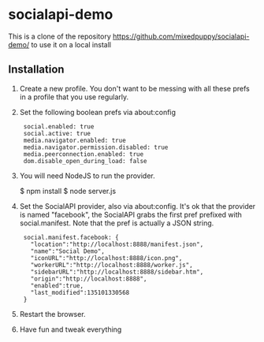 socialapi-demo
==============

This is a clone of the repository https://github.com/mixedpuppy/socialapi-demo/ to use it on a local install

Installation
------------
1. Create a new profile.  You don't want to be messing with all these prefs in a profile that you use regularly.

2. Set the following boolean prefs via about:config

        social.enabled: true
        social.active: true
        media.navigator.enabled: true
        media.navigator.permission.disabled: true
        media.peerconnection.enabled: true
        dom.disable_open_during_load: false

3. You will need NodeJS to run the provider.

    $ npm install
    $ node server.js

4. Set the SocialAPI provider, also via about:config. It's ok that the provider is named "facebook", the SocialAPI grabs the first pref prefixed with social.manifest. Note that the pref is actually a JSON string.

        social.manifest.facebook: {
          "location":"http://localhost:8888/manifest.json",
          "name":"Social Demo",
          "iconURL":"http://localhost:8888/icon.png",
          "workerURL":"http://localhost:8888/worker.js",
          "sidebarURL":"http://localhost:8888/sidebar.htm",
          "origin":"http://localhost:8888",
          "enabled":true,
          "last_modified":135101330568
        }

5. Restart the browser.

6. Have fun and tweak everything

